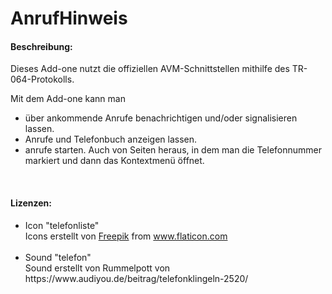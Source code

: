 # AnrufHinweis

<h4>Beschreibung:</h4>
Dieses Add-one nutzt die offiziellen AVM-Schnittstellen mithilfe des TR-064-Protokolls.

Mit dem Add-one kann man
<ul>
	<li>über ankommende Anrufe benachrichtigen und/oder signalisieren lassen.</li>
	<li>Anrufe und Telefonbuch anzeigen lassen.</li>
	<li>anrufe starten. Auch von Seiten heraus, in dem man die Telefonnummer markiert und dann das Kontextmenü öffnet.</li>
</ul>

</br>
<h4>Lizenzen:</h4>
<ul>
	<li>Icon "telefonliste"
<div>Icons erstellt von <a href="https://www.freepik.com" title="Freepik">Freepik</a> from <a href="https://www.flaticon.com/de/" title="Flaticon">www.flaticon.com</a></div>
    </br>
	</li>
	<li>Sound "telefon"<br>
Sound erstellt von Rummelpott von https://www.audiyou.de/beitrag/telefonklingeln-2520/
  </li>
</ul>
